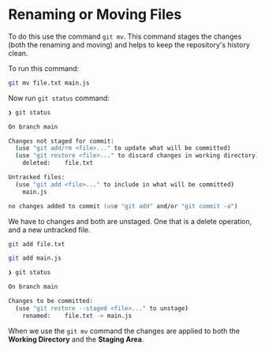 # Renaming or Moving Files

To do this use the command `git mv`. This command stages the changes (both the renaming and moving) and helps to keep the repository's history clean. 

To run this command:
```zsh
git mv file.txt main.js
```

Now run `git status` command:
```zsh
❯ git status

On branch main

Changes not staged for commit:
  (use "git add/rm <file>..." to update what will be committed)
  (use "git restore <file>..." to discard changes in working directory)
	deleted:    file.txt

Untracked files:
  (use "git add <file>..." to include in what will be committed)
	main.js

no changes added to commit (use "git add" and/or "git commit -a")
```

We have to changes and both are unstaged. One that is a delete operation, and a new untracked file.

```zsh
git add file.txt

git add main.js
```

```zsh
❯ git status

On branch main

Changes to be committed:
  (use "git restore --staged <file>..." to unstage)
	renamed:    file.txt -> main.js
```

When we use the `git mv` command the changes are applied to both the **Working Directory** and the **Staging Area**.
